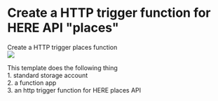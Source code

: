 # Create a HTTP trigger function for HERE API "places" 

Create a HTTP trigger places function  
 <a href="https://portal.azure.com/#create/Microsoft.Template/uri/https%3A%2F%2Fraw.githubusercontent.com%2Fnavinmistry%2Fhere_azure%2Fmaster%2Farm_templates%2Fhttp_fn_places%2Fazuredeploy.json" target="_blank">
    <img src="http://azuredeploy.net/deploybutton.png"/>
</a>



This template does the following thing   
	1. standard storage account  
	2. a function app  
	3. an http trigger function for HERE places API  

